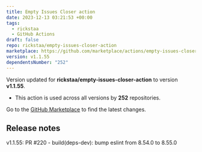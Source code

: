 ```yaml
---
title: Empty Issues Closer action
date: 2023-12-13 03:21:53 +00:00
tags:
  - rickstaa
  - GitHub Actions
draft: false
repo: rickstaa/empty-issues-closer-action
marketplace: https://github.com/marketplace/actions/empty-issues-closer-action
version: v1.1.55
dependentsNumber: "252"
---
```



Version updated for **rickstaa/empty-issues-closer-action** to version **v1.1.55**.
- This action is used across all versions by **252** repositories.

Go to the [GitHub Marketplace](https://github.com/marketplace/actions/empty-issues-closer-action) to find the latest changes.

## Release notes

v1.1.55: PR #220 - build(deps-dev): bump eslint from 8.54.0 to 8.55.0
